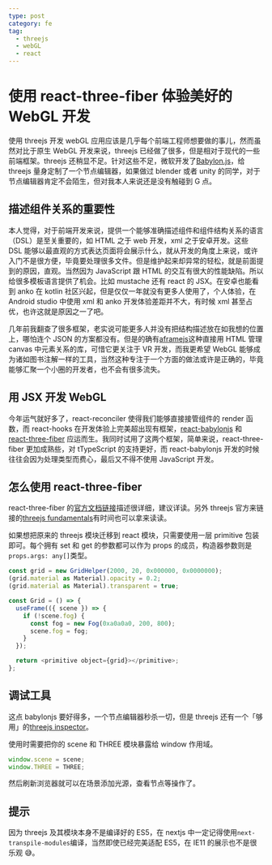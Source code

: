 ```yaml
---
type: post
category: fe
tag:
  - threejs
  - webGL
  - react
---
```


# 使用 react-three-fiber 体验美好的 WebGL 开发

使用 threejs 开发 webGL 应用应该是几乎每个前端工程师想要做的事儿，然而虽然对比于原生 WebGL 开发来说，threejs 已经做了很多，但是相对于现代的一些前端框架。threejs 还稍显不足。针对这些不足，微软开发了[Babylon.js](https://www.babylonjs.com/)，给 threejs 量身定制了一个节点编辑器，如果做过 blender 或者 unity 的同学，对于节点编辑器肯定不会陌生，但对我本人来说还是没有触碰到 G 点。

## 描述组件关系的重要性

本人觉得，对于前端开发来说，提供一个能够准确描述组件和组件结构关系的语言（DSL）是至关重要的，如 HTML 之于 web 开发，xml 之于安卓开发。这些 DSL 能够以最直观的方式表达页面将会展示什么，就从开发的角度上来说，或许入门不是很方便，毕竟要处理很多文件。但是维护起来却异常的轻松，就是前面提到的原因，直观。当然因为 JavaScript 跟 HTML 的交互有很大的性能缺陷。所以给很多模板语言提供了机会。比如 mustache 还有 react 的 JSX。在安卓也能看到 anko 在 kotlin 社区兴起，但是仅仅一年就没有更多人使用了，个人体验，在 Android studio 中使用 xml 和 anko 开发体验差距并不大，有时候 xml 甚至占优，也许这就是原因之一了吧。

几年前我翻查了很多框架，老实说可能更多人并没有把结构描述放在如我想的位置上，哪怕连个 JSON 的方案都没有。但是的确有[aframejs](https://aframe.io/)这种直接用 HTML 管理 canvas 中元素关系的库，可惜它更关注于 VR 开发，而我更希望 WebGL 能够成为诸如图书注解一样的工具，当然这种专注于一个方面的做法或许是正确的，毕竟能够汇聚一个小圈的开发者，也不会有很多流失。

## 用 JSX 开发 WebGL

今年运气就好多了，react-reconciler 使得我们能够直接接管组件的 render 函数，而 react-hooks 在开发体验上完美超出现有框架，[react-babylonjs](https://github.com/brianzinn/react-babylonJS) 和 [react-three-fiber](https://github.com/react-spring/react-three-fiber) 应运而生。我同时试用了这两个框架，简单来说，react-three-fiber 更加成熟些，对 tTypeScript 的支持更好，而 react-babylonjs 开发的时候往往会因为处理类型而费心，最后又不得不使用 JavaScript 开发。

## 怎么使用 react-three-fiber

react-three-fiber 的[官方文档链接](https://inspiring-wiles-b4ffe0.netlify.com/)描述很详细，建议详读。另外 threejs 官方来链接的[threejs fundamentals](https://threejsfundamentals.org/)有时间也可以拿来读读。

如果想把原来的 threejs 模块迁移到 react 模块，只需要使用一层 primitive 包装即可。每个拥有 set 和 get 的参数都可以作为 props 的成员，构造器参数则是`props.args: any[]`类型。

```JavaScript
const grid = new GridHelper(2000, 20, 0x000000, 0x0000000);
(grid.material as Material).opacity = 0.2;
(grid.material as Material).transparent = true;

const Grid = () => {
  useFrame(({ scene }) => {
    if (!scene.fog) {
      const fog = new Fog(0xa0a0a0, 200, 800);
      scene.fog = fog;
    }
  });

  return <primitive object={grid}></primitive>;
};

```

## 调试工具

这点 babylonjs 要好得多，一个节点编辑器秒杀一切，但是 threejs 还有一个「够用」的[threejs inspector](https://chrome.google.com/webstore/detail/threejs-inspector/dnhjfclbfhcbcdfpjaeacomhbdfjbebi?hl=en)。

使用时需要把你的 scene 和 THREE 模块暴露给 window 作用域。

```JavaScript
window.scene = scene;
window.THREE = THREE;
```

然后刷新浏览器就可以在场景添加光源，查看节点等操作了。

## 提示

因为 threejs 及其模块本身不是编译好的 ES5，在 nextjs 中一定记得使用`next-transpile-modules`编译，当然即使已经完美适配 ES5，在 IE11 的展示也不是很乐观 😅。
